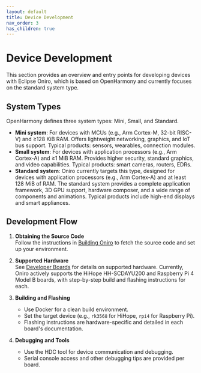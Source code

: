 ```yaml
---
layout: default
title: Device Development
nav_order: 3
has_children: true
---
```

# Device Development

This section provides an overview and entry points for developing devices with Eclipse Oniro, which is based on OpenHarmony and currently focuses on the standard system type.

## System Types

OpenHarmony defines three system types: Mini, Small, and Standard.  
- **Mini system**: For devices with MCUs (e.g., Arm Cortex-M, 32-bit RISC-V) and ≥128 KiB RAM. Offers lightweight networking, graphics, and IoT bus support. Typical products: sensors, wearables, connection modules.
- **Small system**: For devices with application processors (e.g., Arm Cortex-A) and ≥1 MiB RAM. Provides higher security, standard graphics, and video capabilities. Typical products: smart cameras, routers, EDRs.
- **Standard system**: Oniro currently targets this type, designed for devices with application processors (e.g., Arm Cortex-A) and at least 128 MiB of RAM. The standard system provides a complete application framework, 3D GPU support, hardware composer, and a wide range of components and animations. Typical products include high-end displays and smart appliances.

## Development Flow

1. **Obtaining the Source Code**  
   Follow the instructions in [Building Oniro](building-oniro.html) to fetch the source code and set up your environment.

2. **Supported Hardware**  
   See [Developer Boards](developer-boards/) for details on supported hardware. Currently, Oniro actively supports the HiHope HH-SCDAYU200 and Raspberry Pi 4 Model B boards, with step-by-step build and flashing instructions for each.

3. **Building and Flashing**  
   - Use Docker for a clean build environment.  
   - Set the target device (e.g., `rk3568` for HiHope, `rpi4` for Raspberry Pi).  
   - Flashing instructions are hardware-specific and detailed in each board's documentation.

4. **Debugging and Tools**  
   - Use the HDC tool for device communication and debugging.  
   - Serial console access and other debugging tips are provided per board.

